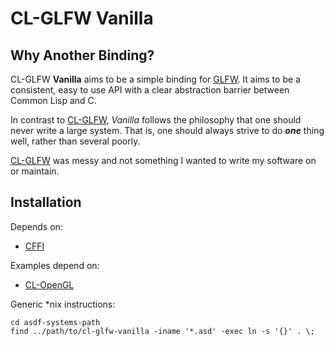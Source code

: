 # CL-GLFW Vanilla #

## Why Another Binding? ##

CL-GLFW __Vanilla__ aims to be a simple binding for [GLFW][]. It aims
to be a consistent, easy to use API with a clear abstraction barrier
between Common Lisp and C.

In contrast to [CL-GLFW][], _Vanilla_ follows the philosophy that one
should never write a large system. That is, one should always strive
to do ___one___ thing well, rather than several poorly.

[CL-GLFW][] was messy and not something I wanted to write my software
on or maintain.

## Installation ##

Depends on:
* [CFFI][]

Examples depend on:
* [CL-OpenGL][]

Generic *nix instructions:

    cd asdf-systems-path
    find ../path/to/cl-glfw-vanilla -iname '*.asd' -exec ln -s '{}' . \;

[GLFW]: http://www.glfw.org/ "GLFW"
[CL-GLFW]: http://repo.or.cz/w/cl-glfw.git "CL-GLFW"
[CFFI]: http://common-lisp.net/project/cffi/ "CFFI"
[CL-OpenGL]: https://github.com/3b/cl-opengl "CL-OpenGL"